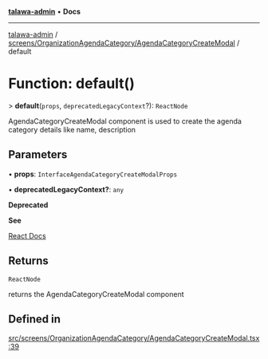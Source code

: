 [**talawa-admin**](../../../../README.md) • **Docs**

***

[talawa-admin](../../../../modules.md) / [screens/OrganizationAgendaCategory/AgendaCategoryCreateModal](../README.md) / default

# Function: default()

\> **default**(`props`, `deprecatedLegacyContext`?): `ReactNode`

AgendaCategoryCreateModal component is used to create the agenda category details like name, description

## Parameters

• **props**: `InterfaceAgendaCategoryCreateModalProps`

• **deprecatedLegacyContext?**: `any`

**Deprecated**

**See**

[React Docs](https://legacy.reactjs.org/docs/legacy-context.html#referencing-context-in-lifecycle-methods)

## Returns

`ReactNode`

returns the AgendaCategoryCreateModal component

## Defined in

[src/screens/OrganizationAgendaCategory/AgendaCategoryCreateModal.tsx:39](https://github.com/PalisadoesFoundation/talawa-admin/blob/7496bb3a4c3730e7e3caee73f8bf91c3031e4ae6/src/screens/OrganizationAgendaCategory/AgendaCategoryCreateModal.tsx#L39)
